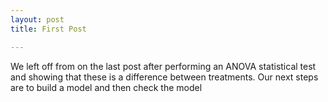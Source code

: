 ```yaml
---
layout: post
title: First Post

---
```


We left off from on the last post after performing an ANOVA statistical test and showing that these is a difference between treatments. 
Our next steps are to build a model and then check the model 

<script type="text/javascript" async
  src="https://cdn.mathjax.org/mathjax/latest/MathJax.js?config=TeX-MML-AM_CHTML">
</script>